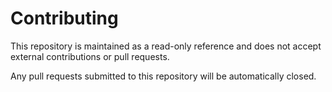 # Contributing

This repository is maintained as a read-only reference and does not accept external contributions or pull requests.

Any pull requests submitted to this repository will be automatically closed.

